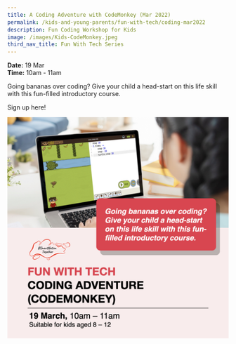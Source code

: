 ```yaml
---
title: A Coding Adventure with CodeMonkey (Mar 2022)
permalink: /kids-and-young-parents/fun-with-tech/coding-mar2022
description: Fun Coding Workshop for Kids
image: /images/Kids-CodeMonkey.jpeg
third_nav_title: Fun With Tech Series
---
```


**Date:** 19 Mar 
<br> **Time:** 10am - 11am

Going bananas over coding? Give your child a head-start on this life skill with this fun-filled introductory course. 

Sign up here! 

![Fun Coding workshop for Kids](/images/Kids-CodeMonkey.jpeg)